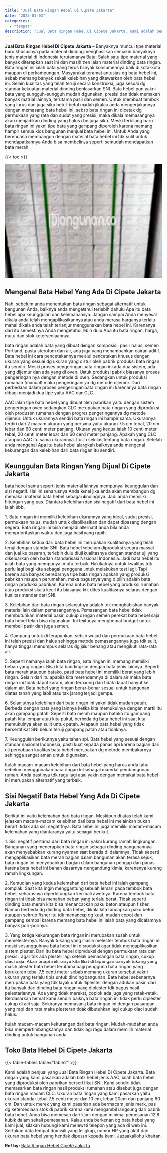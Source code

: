 ```yaml
---
title: "Jual Bata Ringan Hebel Di Cipete Jakarta"
date: "2023-01-03"
categories: 
  - "tempat"
description: "Jual Bata Ringan Hebel Di Cipete Jakarta. Kami adalah penjual yang Jual Bata Ringan Hebel Di Cipete Jakarta. Bata ringan yang kami pasarkan adalah bata hebel..."
---
```


**Jual Bata Ringan Hebel Di Cipete Jakarta** – Banyaknya muncul tipe material baru khususnya pada material dinding menghasilkan semakin banyaknya jenis material di Indonesia terutamanya Bata. Salah satu tipe material yang banyak diterapkan saat ini dan masih tren ialah material dinding bata ringan. Bata ringan ini ialah bata yang terus banyak konsumennya baik di kota-kota maupun di perkampungan. Masyarakat teramat antusias dg bata hebel ini, sebab memang banyak sekali kelebihan yang ditawarkan oleh bata hebel ini. Selain kualitas yang telah teruji secara konstruksi, juga sesuai dg standar kekuatan material dinding berdasarkan SNI. Bata hebel pun yakni bata yang sungguh-sungguh mudah digunakan, presisi dan tidak memakan banyak matrial lainnya, terutama pasir dan semen. Untuk membuat tembok yang lurus dan juga siku betul-betul mudah jikalau anda mengerjakannya dengan memasang bata hebel ini, sebab bata ringan ini dicetak dg permukaan yang rata dan sudut yang presisi, maka dikala memasangnya akan menjadikan dinding yang halus dan juga siku. Meski terbilang baru bata ringan ini yakni tipe bata yang gampang diperoleh karena memang hampir semua kios bangunan menjual bata hebel ini. Untuk Anda yang berencana membangun dengan material bata hebel ini tdk sulit untuk mendapatkannya Anda bisa membelinya seperti semudah mendapatkan bata merah.

{{< toc >}}

![Jual Bata Ringan Hebel Di Cipete Jakarta](/images/jual-hebel-murah-11.png)

## Mengenal Bata Hebel Yang Ada Di Cipete Jakarta

Nah, sebelum anda menentukan bata ringan sebagai alternatif untuk bangunan Anda, baiknya anda mengetahui terlebih dahulu Apa itu bata hebel apa keunggulan dan kelemahannya. Jangan sampai Anda menyesal dikala anda telah mengaplikasikannya atau anda merasa harganya terlalu mahal dikala anda telah terlanjur menggunakan bata hebel ini. Karenanya dari itu semestinya Anda mengetahui lebih dulu Apa itu bata ringan, harga, mutu dan stok ketersediaannya.

bata ringan adalah bata yang dibuat dengan komposisi; pasir halus, semen Portland, pasta sterofom dan air, ada juga yang menambahkan cairan aditif. Bata hebel ini cara pencetakannya melalui pencetakan khusus dengan ukuran yang sesuai dg ukuran yang diatur oleh pabrik produksi bata ringan itu sendiri. Meski proses pengeringan bata ringan ini ada dua sistem, ada yang dijemur dan ada yang di oven. Untuk produksi pabrik biasanya proses pengeringan nya dengan metode di oven. Sedangkan untuk produksi rumahan (manual) maka pengeringannya dg metode dijemur. Dari perbedaan dalam proses pengeringan bata ringan ini karenanya bata ringan dibagi menjadi dua tipe yaitu AAC dan CLC.

AAC ialah tipe bata hebel yang dibuat oleh pabrikan yaitu dengan sistem pengeringan oven sedangkan CLC merupakan bata ringan yang diproduksi oleh produsen rumahan dengan progres pengeringannya dg metode dijemur. Untuk ukurannya sendiri bata ringan ini hampir sama. Ukurannya terdiri dari 2 macam ukuran yang pertama yaitu ukuran 7.5 cm tebal, 20 cm lebar dan 60 centi meter panjang. Ukuran yang kedua ialah 10 centi meter tebal, 20 centi meter lebar dan 60 centi meter panjang. Apakah yang CLC ataupun AAC itu sama ukurannya. Itulah sekilas tentang bata ringan. Setelah anda mengenal Apa itu bata hebel alangkah baiknya anda mengenal kekurangan dan kelebihan dari bata ringan itu sendiri.

## Keunggulan Bata Ringan Yang Dijual Di Cipete Jakarta

bata hebel sama seperti jenis material lainnya mempunyai keunggulan dan sisi negatif. Hal ini seharusnya Anda kenal jika anda akan membangun dg memakai material bata hebel sebagai dindingnya. Jadi anda memiliki hitungan yang pas. Diantara kelebihan dan sisi negatif dari bata hebel ini ialah sbb.

1\. Bata ringan ini memiliki kelebihan ukurannya yang ideal, sudut presisi, permukaan halus, mudah untuk diaplikasikan dan dapat dipasang dengan segera. Bata ringan ini bisa menjadi alternatif anda bila anda memprioritaskan waktu dan juga hasil yang rapih.

2\. Kelebihan kedua dari bata hebel ini merupakan kualitasnya yang telah teruji dengan standar SNI. Bata hebel sebelum diproduksi secara massal dan jual ke pasaran, terlebih dulu diuji kualitasnya dengan standar uji yang dikeluarkan oleh badan standarisasi Nasional Indonesia. Jadi bata hebel itu ialah bata yang mempunyai mutu terbaik. Hakikatnya untuk kwalitas tdk perlu lagi bagi kita sebagai pengguna untuk melakukan test lagi. Tapi karena ada banyak beredarnya tipe bata ringan apakah yang produksi pabrikan maupun perumahan, maka bagusnya yang dipilih adalah bata ringan produksi pabrikan. Karena untuk bata hebel yang produksi rumahan atau produksi skala kecil itu biasanya tdk dites kualitasnya selaras dengan kualitas standar dari SNI.

3\. Kelebihan dari bata ringan selanjutnya adalah tdk menghabiskan banyak material lain dalam pemasangannya. Pemasangan bata hebel tidak membutuhkan material pasir, cukup dengan semen perekat bata hebel saja bata hebel telah bisa digunakan. Ini tentunya menghemat budget untuk membeli pasir dan juga semen.

4\. Gampang untuk di terapankan, sebab wujud dan permukaan bata hebel ini telah presisi dan halus sehingga metode pemasangannya juga tdk sulit, hanya tinggal menumpuk selaras dg jalur benang atau mengikuti rata-rata air.

5\. Seperti namanya ialah bata ringan, bata ringan ini memang memiliki beban yang ringan. Bisa kita bandingkan dengan bata jenis lainnya. Seperti bata merah ataupun batako, pasti bata hebel ini memiliki berat yang lebih ringan. Selain dari itu apabila kita merendamnya di dalam air maka bata ringan ini tidak dapat karam, akan terapung dan tidak dapat hanyut ke dalam air. Bata hebel yang ringan benar-benar sesuai untuk bangunan diatas tanah yang labil atau tak jarang terjadi gempa.

6\. Selanjutnya kelebihan dari bata ringan ini yakni tidak mudah patah. Berbeda dengan bata yang lainnya ketika kita memukulnya dengan martil itu akan gampang patah. Seperti bata merah maupun batako itu gampang patah kita lempar atau kita pukul, berbeda dg bata hebel ini saat kita memukulnya akan sulit untuk patah. Adapaun bata hebel yang tidak bersertifikat SNI belum teruji gampang patah atau tidaknya.

7\. Keunggulan berikutnya yaitu tahan api. Bata hebel yang sesuai dengan standar nasional Indonesia, pasti kuat kepada panas api karena bagian dari uji percobaan kualitas bata hebel merupakan dg metode membakarnya sehingga sangat aman untuk digunakan.

Itulah macam-macam kelebihan dari bata hebel yang harus anda tahu sebelum menggunakan bata ringan ini sebagai material pembangunan rumah. Anda pastinya tdk ragu lagi atau yakin dengan memakai bata hebel ini merupakan alternatif yang terbaik.

## Sisi Negatif Bata Hebel Yang Ada Di Cipete Jakarta

Berikut ini yaitu kelemahan dari bata ringan. Meskipun di atas telah kami jelaskan macam-macam kelebihan dari bata hebel ini melainkan bukan berarti tidak ada sisi negatifnya. Bata hebel ini juga memiliki macam-macam kelemahan yang diantaranya yaitu sebagai berikut.

1\. Sisi negatif pertama dari bata ringan ini yakni kurang ramah lingkungan. Bangunan yang menerapkan bata ringan sebagai dinding bangunannya akan menyebabkan kurang nyaman saat berada di dalamnya. Tidak seperti mengaplikasikan bata merah bagian dalam bangunan akan terasa sejuk, bata ringan ini menyebabkan bagian dalam bangunan pengap dan panas karena bata hebel ini bahan dasarnya mengandung kimia, karenanya kurang ramah lingkungan.

2\. Kemudian yang kedua kelemahan dari bata hebel ini ialah gampang somplak. Saat kita ingin menggantung sebuah lemari pada tembok bata hebel, seharusnya diperhitungkan kembali awetnya. Karena tembok bata ringan ini tidak bisa menahan beban yang terlalu berat. Tidak seperti dinding bata merah kita bisa menancapkan paku beton ataupun fisher. Namun berbeda dg dinding bata hebel, dikala kita tancapkan paku beton ataupun sekrup fisher itu tdk menancap dg kuat, mudah copot dan gampang sempal karena memang bata hebel ini ialah bata yang didalamnya banyak pori-porinya.

3\. Yang ketiga kekurangan bata ringan ini merupakan susah untuk memelesternya. Banyak tukang yang masih melester tembok bata ringan ini, meski sesungguhnya bata hebel ini diproduksi agar tidak mengaplikasikan sistem plester. Dari itu bata hebel diproduksi dengan permukaan rata dan presisi, agar tdk ada plester lagi setelah pemasangan bata ringan, cukup diaci saja. Akan tetapi sekiranya kita lihat di lapangan banyak tukang yang masih plester bata hebel terutama bagi pengguna bata ringan yang berukuran tebal 7,5 centi meter sebab memang ukuran tersebut yakni ukuran yang terlalu tipis untuk dinding bangunan. Bata hebel sebenarnya merupakan bata yang tdk layak untuk diplester dengan adukan pasir, dari itu banyak dari dinding bata ringan yang diplester tdk bagus hasil pelestariannya. Ada yang tidak merekat, coplok ada juga yang retak-retak. Berdasarkan hemat kami sendiri baiknya bata ringan ini tidak perlu diplester cukup di aci saja. Sekiranya memasang bata ringan ini dengan pasangan yang rapi dan rata maka plesteran tidak dibutuhkan lagi cukup diaci sudah halus.

Itulah macam-macam kekurangan dari bata ringan, Mudah-mudahan anda bisa mempertimbangkannya dan tidak lagi ragu dalam memilih material dinding untuk bangunan anda.

## Toko Bata Hebel Di Cipete Jakarta

{{< table-tables table="table2" >}}

Kami adalah penjual yang Jual Bata Ringan Hebel Di Cipete Jakarta. Bata ringan yang kami pasarkan adalah bata hebel jenis AAC, ialah bata hebel yang diproduksi oleh pabrikan bersertifikat SNI. Kami sendiri tidak memasarkan bata ringan hasil produksi rumahan atau disebut juga dengan bata ringan macam CLC. Ukuran bata ringan yang kami pasarkan yaitu ukuran standar tebal 7,5 centi meter dan 10 cm, lebar 20cm dan panjang 60 cm. Dan untuk merek yang kami pasarkan ada bermacam jenis merk, pas dg ketersediaan stok di pabrik karena kami mengambil langsung dari pabrik bata hebel. Anda bisa memesan dari kami dengan minimal pemesanan 12,6 kubik dalam sekali pemesanan. Kalau anda berkenan dg bata hebel yang kami jual, silakan hubungi kami melewati telepon yang ada di web ini. Sertakan data tempat domisili yang lengkap, nomor HP yang aktif dan ukuran bata hebel yang hendak dipesan kepada kami. Jazaakallohu khairan.

**Ref by:** [Bata Ringan Hebel Cipete Jakarta](https://id.wikipedia.org/wiki/Bata)
